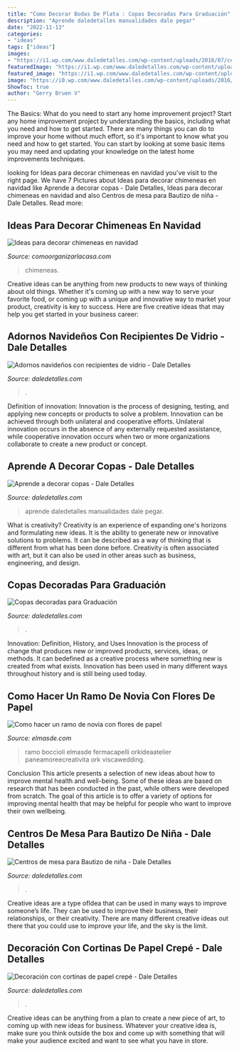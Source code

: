 ```yaml
---
title: "Como Decorar Bodas De Plata : Copas Decoradas Para Graduación"
description: "Aprende daledetalles manualidades dale pegar"
date: "2022-11-13"
categories:
- "ideas"
tags: ["ideas"]
images:
- "https://i1.wp.com/www.daledetalles.com/wp-content/uploads/2016/07/centro-de-mesa-para-bautizo5.jpg"
featuredImage: "https://i1.wp.com/www.daledetalles.com/wp-content/uploads/2016/07/centro-de-mesa-para-bautizo5.jpg"
featured_image: "https://i1.wp.com/www.daledetalles.com/wp-content/uploads/2016/07/centro-de-mesa-para-bautizo5.jpg"
image: "https://i0.wp.com/www.daledetalles.com/wp-content/uploads/2016/08/decoracion-con-papel-creppe9.jpg?resize=564%2C752"
ShowToc: true
author: "Gerry Bruen V"
---
```



The Basics: What do you need to start any home improvement project?
Start any home improvement project by understanding the basics, including what you need and how to get started. There are many things you can do to improve your home without much effort, so it's important to know what you need and how to get started. You can start by looking at some basic items you may need and updating your knowledge on the latest home improvements techniques.

	

		
looking for Ideas para decorar chimeneas en navidad you've visit to the right page. We have 7 Pictures about Ideas para decorar chimeneas en navidad like Aprende a decorar copas - Dale Detalles, Ideas para decorar chimeneas en navidad and also Centros de mesa para Bautizo de niña - Dale Detalles. Read more:
		
    
## Ideas Para Decorar Chimeneas En Navidad

<img loading=lazy src="https://comoorganizarlacasa.com/wp-content/uploads/2013/11/decoracion-de-chimeneas-navidad-13.jpg" onerror="this.onerror=null;this.src='https://tse1.mm.bing.net/th?id=OIP.UBKVuvhKAQgzcxh0c66MxwHaLI&amp;pid=15.1';" alt="Ideas para decorar chimeneas en navidad">

_Source: comoorganizarlacasa.com_

>chimeneas. 

	

Creative ideas can be anything from new products to new ways of thinking about old things. Whether it's coming up with a new way to serve your favorite food, or coming up with a unique and innovative way to market your product, creativity is key to success. Here are five creative ideas that may help you get started in your business career: 

    
## Adornos Navideños Con Recipientes De Vidrio - Dale Detalles

<img loading=lazy src="https://www.daledetalles.com/wp-content/uploads/2016/09/decoracion-navideña-con-recipientes-de-vidrio4.jpg" onerror="this.onerror=null;this.src='https://tse1.mm.bing.net/th?id=OIP.AaSwErQiGzt4hOy1-6KTeQHaJ4&amp;pid=15.1';" alt="Adornos navideños con recipientes de vidrio - Dale Detalles">

_Source: daledetalles.com_

>. 

	

Definition of innovation:
Innovation is the process of designing, testing, and applying new concepts or products to solve a problem. Innovation can be achieved through both unilateral and cooperative efforts. Unilateral innovation occurs in the absence of any externally requested assistance, while cooperative innovation occurs when two or more organizations collaborate to create a new product or concept.

    
## Aprende A Decorar Copas - Dale Detalles

<img loading=lazy src="https://i0.wp.com/www.daledetalles.com/wp-content/uploads/2017/06/copas-decoradas29.jpg" onerror="this.onerror=null;this.src='https://tse3.mm.bing.net/th?id=OIP.XSIv3Y6razuoIYKEnvqkEwHaJ4&amp;pid=15.1';" alt="Aprende a decorar copas - Dale Detalles">

_Source: daledetalles.com_

>aprende daledetalles manualidades dale pegar. 

	

What is creativity?
Creativity is an experience of expanding one's horizons and formulating new ideas. It is the ability to generate new or innovative solutions to problems. It can be described as a way of thinking that is different from what has been done before. Creativity is often associated with art, but it can also be used in other areas such as business, engineering, and design.

    
## Copas Decoradas Para Graduación

<img loading=lazy src="http://i1.wp.com/www.daledetalles.com/wp-content/uploads/2016/04/copa-para-graduacion6.jpg?resize=564%2C752" onerror="this.onerror=null;this.src='https://tse4.mm.bing.net/th?id=OIP.NCVEjGXoNbvMMQWXfGcNIgHaJ4&amp;pid=15.1';" alt="Copas decoradas para Graduación">

_Source: daledetalles.com_

>. 

	

Innovation: Definition, History, and Uses
Innovation is the process of change that produces new or improved products, services, ideas, or methods. It can bedefined as a creative process where something new is created from what exists. Innovation has been used in many different ways throughout history and is still being used today.

    
## Como Hacer Un Ramo De Novia Con Flores De Papel

<img loading=lazy src="https://elmasde.com/wp-content/uploads/2015/09/Como-hacer-un-ramo-de-novia-con-flores-de-papel-9.jpg" onerror="this.onerror=null;this.src='https://tse3.mm.bing.net/th?id=OIP.pp-NnkNPNP0rhpUkF5Sy6gHaJ_&amp;pid=15.1';" alt="Como hacer un ramo de novia con flores de papel">

_Source: elmasde.com_

>ramo boccioli elmasde fermacapelli orkideaatelier paneamoreecreativita ork viscawedding. 

	

Conclusion
This article presents a selection of new ideas about how to improve mental health and well-being. Some of these ideas are based on research that has been conducted in the past, while others were developed from scratch. The goal of this article is to offer a variety of options for improving mental health that may be helpful for people who want to improve their own wellbeing.

    
## Centros De Mesa Para Bautizo De Niña - Dale Detalles

<img loading=lazy src="https://i1.wp.com/www.daledetalles.com/wp-content/uploads/2016/07/centro-de-mesa-para-bautizo5.jpg" onerror="this.onerror=null;this.src='https://tse2.mm.bing.net/th?id=OIP.M8QYSI2N1za1UFlloKAImgHaJ4&amp;pid=15.1';" alt="Centros de mesa para Bautizo de niña - Dale Detalles">

_Source: daledetalles.com_

>. 

	

Creative ideas are a type ofIdea that can be used in many ways to improve someone’s life. They can be used to improve their business, their relationships, or their creativity. There are many different creative ideas out there that you could use to improve your life, and the sky is the limit.

    
## Decoración Con Cortinas De Papel Crepé - Dale Detalles

<img loading=lazy src="https://i0.wp.com/www.daledetalles.com/wp-content/uploads/2016/08/decoracion-con-papel-creppe9.jpg?resize=564%2C752" onerror="this.onerror=null;this.src='https://tse3.mm.bing.net/th?id=OIP.picpXl-tqYDqsAutuWGWxQHaJ4&amp;pid=15.1';" alt="Decoración con cortinas de papel crepé - Dale Detalles">

_Source: daledetalles.com_

>. 

	

Creative ideas can be anything from a plan to create a new piece of art, to coming up with new ideas for business. Whatever your creative idea is, make sure you think outside the box and come up with something that will make your audience excited and want to see what you have in store.

